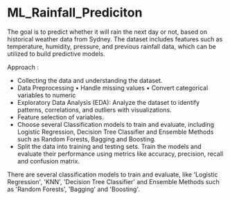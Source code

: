 # ML_Rainfall_Prediciton

The goal is to predict whether it will rain the next day or not, based on historical weather data from Sydney. The dataset includes features such as temperature, humidity, pressure, and previous rainfall data, which can be utilized to build predictive models. 

Approach : 
- Collecting the data and understanding the dataset.  
- Data Preprocessing • Handle missing values  • Convert categorical variables to numeric 
- Exploratory Data Analysis (EDA):  Analyze the dataset to identify patterns, correlations, and outliers with visualizations. 
- Feature selection of variables.  
- Choose several Classification models to train and evaluate, including Logistic Regression, Decision Tree Classifier and Ensemble Methods such as Random Forests, Bagging and Boosting. 
- Split the data into training and testing sets. Train the models and evaluate their performance using metrics like accuracy, precision, recall and confusion matrix.

There are several classification models to train and evaluate, like 'Logistic Regression', 'KNN', 'Decision Tree Classifier' and Ensemble Methods such as 'Random Forests', 'Bagging' and 'Boosting'.
